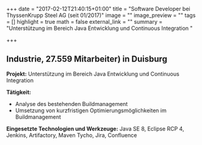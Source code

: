 +++
date = "2017-02-12T21:40:15+01:00"
title = "Software Developer bei ThyssenKrupp Steel AG (seit 01/2017)"
image = ""
image_preview = ""
tags = []
highlight = true
math = false
external_link = ""
summary = "Unterstützung im Bereich Java Entwicklung und Continuous Integration "

+++

## Industrie, 27.559 Mitarbeiter) in Duisburg

**Projekt:** Unterstützung im Bereich Java Entwicklung und Continuous Integration

**Tätigkeit:**

* Analyse des bestehenden Buildmanagement
* Umsetzung von kurzfristigen Optimierungsmöglichkeiten im Buildmanagement

**Eingesetzte Technologien und Werkzeuge:** Java SE 8, Eclipse RCP 4, Jenkins, Artifactory, Maven Tycho, Jira, Confluence
